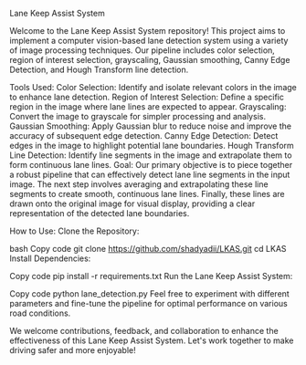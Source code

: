 Lane Keep Assist System
 
Welcome to the Lane Keep Assist System repository! This project aims to implement a computer vision-based lane detection system using a variety of image processing techniques. Our pipeline includes color selection, region of interest selection, grayscaling, Gaussian smoothing, Canny Edge Detection, and Hough Transform line detection.

Tools Used:
Color Selection: Identify and isolate relevant colors in the image to enhance lane detection.
Region of Interest Selection: Define a specific region in the image where lane lines are expected to appear.
Grayscaling: Convert the image to grayscale for simpler processing and analysis.
Gaussian Smoothing: Apply Gaussian blur to reduce noise and improve the accuracy of subsequent edge detection.
Canny Edge Detection: Detect edges in the image to highlight potential lane boundaries.
Hough Transform Line Detection: Identify line segments in the image and extrapolate them to form continuous lane lines.
Goal:
Our primary objective is to piece together a robust pipeline that can effectively detect lane line segments in the input image. The next step involves averaging and extrapolating these line segments to create smooth, continuous lane lines. Finally, these lines are drawn onto the original image for visual display, providing a clear representation of the detected lane boundaries.

How to Use:
Clone the Repository:

bash
Copy code
git clone https://github.com/shadyadii/LKAS.git
cd LKAS
Install Dependencies:

Copy code
pip install -r requirements.txt
Run the Lane Keep Assist System:

Copy code
python lane_detection.py
Feel free to experiment with different parameters and fine-tune the pipeline for optimal performance on various road conditions.

We welcome contributions, feedback, and collaboration to enhance the effectiveness of this Lane Keep Assist System. Let's work together to make driving safer and more enjoyable!
